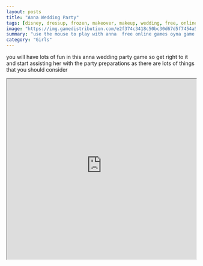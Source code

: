 ```yaml
---
layout: posts
title: "Anna Wedding Party"
tags: [disney, dressup, frozen, makeover, makeup, wedding, free, online, games, oyna, game, free, games, play, play, games]
image: "https://img.gamedistribution.com/e2f374c3418c50bc30d67d5f7454a5b4.jpg"
summary: "use the mouse to play with anna  free online games oyna game free games play play games"
category: "Girls"
---
```


you will have lots of fun in this anna wedding party game so get right to it and start assisting her with the party preparations as there are lots of things that you should consider

<iframe width="100%" height="480px;" src="https://flash.gamedistribution.com?game=e2f374c3418c50bc30d67d5f7454a5b4"></iframe>